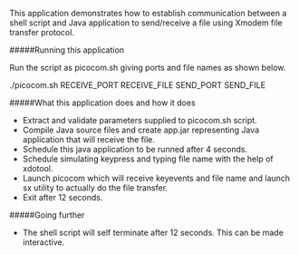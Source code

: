 This application demonstrates how to establish communication between a shell script and 
Java application to send/receive a file using Xmodem file transfer protocol.

#####Running this application
   
Run the script as picocom.sh giving ports and file names as shown below.

./picocom.sh RECEIVE_PORT RECEIVE_FILE SEND_PORT SEND_FILE
   
#####What this application does and how it does
- Extract and validate parameters supplied to picocom.sh script.
- Compile Java source files and create app.jar representing Java application that will 
receive the file.
- Schedule this java application to be runned after 4 seconds.
- Schedule simulating keypress and typing file name with the help of xdotool.
- Launch picocom which will receive keyevents and file name and launch sx utility to 
actually do the file transfer.
- Exit after 12 seconds.
     
#####Going further
- The shell script will self terminate after 12 seconds. This can be made interactive.

